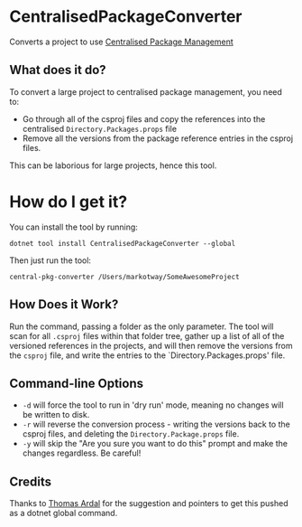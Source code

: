 # CentralisedPackageConverter

Converts a project to use [Centralised Package Management](https://devblogs.microsoft.com/nuget/introducing-central-package-management/)

## What does it do?

To convert a large project to centralised package management, you need to:

* Go through all of the csproj files and copy the references into the centralised `Directory.Packages.props` file
* Remove all the versions from the package reference entries in the csproj files.

This can be laborious for large projects, hence this tool. 

# How do I get it?

You can install the tool by running:

```
dotnet tool install CentralisedPackageConverter --global
```

Then just run the tool:

```
central-pkg-converter /Users/markotway/SomeAwesomeProject
```

## How Does it Work?

Run the command, passing a folder as the only parameter. The tool will scan for all `.csproj` files within that 
folder tree, gather up a list of all of the versioned references in the projects, and will then remove the versions
from the `csproj` file, and write the entries to the `Directory.Packages.props' file.

## Command-line Options

* `-d` will force the tool to run in 'dry run' mode, meaning no changes will be written to disk.
* `-r` will reverse the conversion process - writing the versions back to the csproj files, and deleting the `Directory.Package.props` file.
* `-y` will skip the "Are you sure you want to do this" prompt and make the changes regardless. Be careful!

## Credits

Thanks to [Thomas Ardal](https://github.com/ThomasArdal) for the suggestion and pointers to get this pushed as a dotnet global command. 